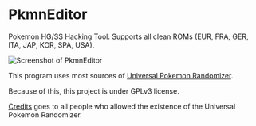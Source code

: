 # PkmnEditor

Pokemon HG/SS Hacking Tool. Supports all clean ROMs (EUR, FRA, GER, ITA, JAP, KOR, SPA, USA).

![Screenshot of PkmnEditor](http://i.imgur.com/AKSyzvN.jpg)

This program uses most sources of
[Universal Pokemon Randomizer](https://github.com/Dabomstew/universal-pokemon-randomizer).

Because of this, this project is under GPLv3 license.

[Credits](http://pokehacks.dabomstew.com/randomizer/acks.php) goes to all people
who allowed the existence of the Universal Pokemon Randomizer.
